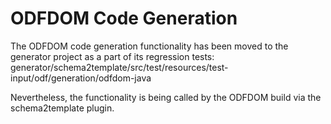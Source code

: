 # ODFDOM Code Generation

The ODFDOM code generation functionality has been moved to the generator project as a part of its regression tests: generator/schema2template/src/test/resources/test-input/odf/generation/odfdom-java

Nevertheless, the functionality is being called by the ODFDOM build via the schema2template plugin.
